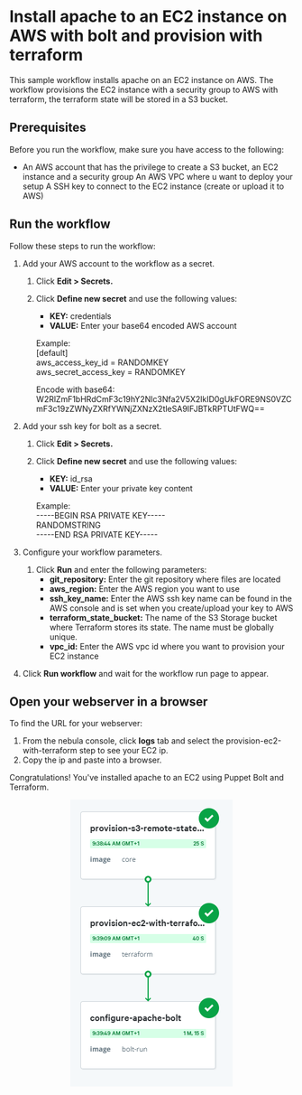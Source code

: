 # Install apache to an EC2 instance on AWS with bolt and provision with terraform

This sample workflow installs apache on an EC2 instance on AWS. The workflow provisions the EC2 instance with a security group to AWS with terraform, the terraform state will be stored in a S3 bucket.

## Prerequisites
Before you run the workflow, make sure you have access to the following:
- An AWS account that has the privilege to create a S3 bucket, an EC2 instance and a security group
An AWS VPC where u want to deploy your setup
A SSH key to connect to the EC2 instance (create or upload it to AWS)


## Run the workflow
Follow these steps to run the workflow:
1. Add your AWS account to the workflow as a secret.
   1. Click **Edit > Secrets.**
   2. Click **Define new secret** and use the following values:
      - **KEY:** credentials
      - **VALUE:** Enter your base64 encoded AWS account
      
      Example:  
      [default]  
      aws_access_key_id = RANDOMKEY  
      aws_secret_access_key = RANDOMKEY  
      
      Encode with base64:
      W2RlZmF1bHRdCmF3c19hY2Nlc3Nfa2V5X2lkID0gUkFORE9NS0VZCmF3c19zZWNyZXRfYWNjZXNzX2tleSA9IFJBTkRPTUtFWQ==

2. Add your ssh key for bolt as a secret.
   1. Click **Edit > Secrets.**
   2. Click **Define new secret** and use the following values:
      - **KEY:** id_rsa
      - **VALUE:** Enter your private key content
      
      Example:  
      -----BEGIN RSA PRIVATE KEY-----  
      RANDOMSTRING  
      -----END RSA PRIVATE KEY-----

3. Configure your workflow parameters.
   1. Click **Run** and enter the following parameters:
      - **git_repository:** Enter the git repository where files are located
      - **aws_region:** Enter the AWS region you want to use
      - **ssh_key_name:** Enter the AWS ssh key name can be found in the AWS console and is set when you create/upload your key to AWS
      - **terraform_state_bucket:** The name of the S3 Storage bucket where Terraform stores its state. The name must be globally unique.
      - **vpc_id:** Enter the AWS vpc id where you want to provision your EC2 instance
    
4. Click **Run workflow** and wait for the workflow run page to appear.

## Open your webserver in a browser
To find the URL for your webserver:
1. From the nebula console, click **logs** tab and select the provision-ec2-with-terraform step to see your EC2 ip.
2. Copy the ip and paste into a browser.

Congratulations! You've installed apache to an EC2 using Puppet Bolt and Terraform.

<p align="center"><img src="./ec2-provision-and-configure-webserver.png" /></p>
